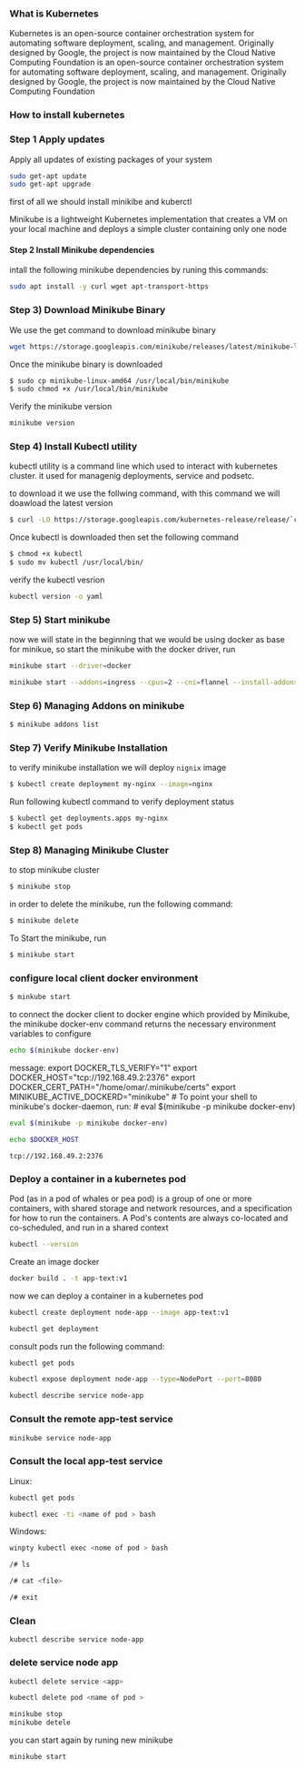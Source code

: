 ### What is Kubernetes
Kubernetes  is an open-source container orchestration system for automating software deployment, scaling, and management. Originally designed by Google, the project is now maintained by the Cloud Native Computing Foundation is an open-source container orchestration system for automating software deployment, scaling, and management. Originally designed by Google, the project is now maintained by the Cloud Native Computing Foundation

### How to install kubernetes


### Step 1 Apply updates
Apply all updates of existing packages of your system 
```bash
sudo get-apt update
sudo get-apt upgrade
```



first of all we should install minikibe and kuberctl

Minikube is a lightweight Kubernetes implementation that creates a VM on your local machine and deploys a simple cluster containing only one node

#### Step 2 Install Minikube dependencies

intall the following minikube dependencies by runing this commands:

```bash
sudo apt install -y curl wget apt-transport-https

```
### Step 3) Download Minikube Binary
We use the get command to download minikube binary
```bash
wget https://storage.googleapis.com/minikube/releases/latest/minikube-linux-amd64

```
Once the minikube binary is downloaded
```bash
$ sudo cp minikube-linux-amd64 /usr/local/bin/minikube
$ sudo chmod +x /usr/local/bin/minikube
```
Verify the minikube version
```bash
minikube version

```

### Step 4) Install Kubectl utility

kubectl utility is a command line which used to interact with kubernetes cluster. it used for managenig deployments, service and podsetc.

to download it we use the follwing command, with this command we will doawload the latest version
```bash
$ curl -LO https://storage.googleapis.com/kubernetes-release/release/`curl -s https://storage.googleapis.com/kubernetes-release/release/stable.txt`/bin/linux/amd64/kubectl

```
Once kubectl is downloaded then set the following command 

```bash
$ chmod +x kubectl
$ sudo mv kubectl /usr/local/bin/
```
verify the kubectl vesrion
```bash
kubectl version -o yaml
```
### Step 5) Start minikube
now we will state in the beginning that we would be using docker as base for minikue, so start the minikube with the docker driver, run
```bash
minikube start --driver=docker

```

```bash
minikube start --addons=ingress --cpus=2 --cni=flannel --install-addons=true --kubernetes-version=stable --memory=6g

```

### Step 6) Managing Addons on minikube

```bash
$ minikube addons list

```
### Step 7) Verify Minikube Installation
to verify minikube installation we will deploy `nignix` image

```bash
$ kubectl create deployment my-nginx --image=nginx
```
Run following kubectl command to verify deployment status

```bash
$ kubectl get deployments.apps my-nginx
$ kubectl get pods
```
### Step 8) Managing Minikube Cluster
to stop minikube cluster
```bash
$ minikube stop
```
in order to  delete the minikube, run the following command:
```bash
$ minikube delete
```
To Start the minikube, run
```bash
$ minikube start
```

### configure local client docker environment
```bash
$ minkube start
```
to connect the docker client to docker engine which provided by Minikube,
the minikube docker-env command returns the necessary environment variables to configure
```bash
echo $(minikube docker-env)
```
message:
export DOCKER_TLS_VERIFY="1" export DOCKER_HOST="tcp://192.168.49.2:2376" export DOCKER_CERT_PATH="/home/omar/.minikube/certs" export MINIKUBE_ACTIVE_DOCKERD="minikube" # To point your shell to minikube's docker-daemon, run: # eval $(minikube -p minikube docker-env)
```bash
eval $(minikube -p minikube docker-env)
```
```bash
echo $DOCKER_HOST
```
`tcp://192.168.49.2:2376`

### Deploy a container in a kubernetes pod

Pod (as in a pod of whales or pea pod) is a group of one or more containers, with shared storage and network resources, and a specification for how to run the containers. A Pod's contents are always co-located and co-scheduled, and run in a shared context

```bash
kubectl --version
```
Create an image docker 
```bash
docker build . -t app-text:v1
```
now we can deploy a container  in a  kubernetes pod
```bash
kubectl create deployment node-app --image app-text:v1
```

```bash
kubectl get deployment
```
consult pods run the following command:
```bash
kubectl get pods
```

```bash
kubectl expose deployment node-app --type=NodePort --port=8080
```
```bash
kubectl describe service node-app
```
### Consult the remote app-test service
```bash
minikube service node-app
```
### Consult the local app-test service

Linux:
```bash
kubectl get pods

kubectl exec -ti <name of pod > bash
```
Windows:
```bash
winpty kubectl exec <nome of pod > bash 
```
```bash
/# ls

/# cat <file>

/# exit
```

### Clean

```bsah
kubectl describe service node-app
```
### delete service node app

```bash
kubectl delete service <app>
 ```
 ```bash
 kubectl delete pod <name of pod >
```
```bash
minikube stop
minikube detele
```
you can start again by runing new minikube
```bash
minikube start
```












